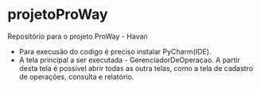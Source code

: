 # projetoProWay
Repositório para o projeto ProWay - Havan

- Para  execusão do codigo é preciso instalar PyCharm(IDE).
- A tela principal a ser executada - GerenciadorDeOperacao. A partir desta tela é possível abrir todas as outra telas, como a tela de cadastro de operações, consulta e relatório.


